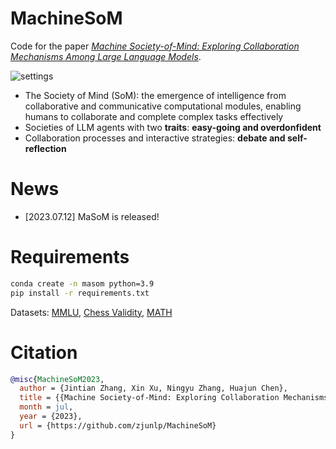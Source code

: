 # MachineSoM
Code for the paper [*Machine Society-of-Mind: Exploring Collaboration Mechanisms Among Large Language Models*](https://github.com/zjunlp/MachineSoM).

![settings](figs/settings.jpg)


- The Society of Mind (SoM): the emergence of intelligence from collaborative and communicative computational modules, enabling humans to collaborate and complete complex tasks effectively
- Societies of LLM agents with two **traits**: **easy-going and overdonfident**
- Collaboration processes and interactive strategies: **debate and self-reflection**

# News
- [2023.07.12] MaSoM is released!

# Requirements
```bash
conda create -n masom python=3.9
pip install -r requirements.txt
```
Datasets: [MMLU](https://huggingface.co/datasets/cais/mmlu), [Chess Validity](https://github.com/google/BIG-bench/blob/761845c22056c885429efd2cfcec345ae00c1de7/bigbench/benchmark_tasks/chess_state_tracking/synthetic_short/task.json), [MATH](https://github.com/hendrycks/math)

# Citation
```bibtex
@misc{MachineSoM2023,
  author = {Jintian Zhang, Xin Xu, Ningyu Zhang, Huajun Chen},
  title = {{Machine Society-of-Mind: Exploring Collaboration Mechanisms Among Large Language Models}},
  month = jul,
  year = {2023},
  url = {https://github.com/zjunlp/MachineSoM}
}
```

